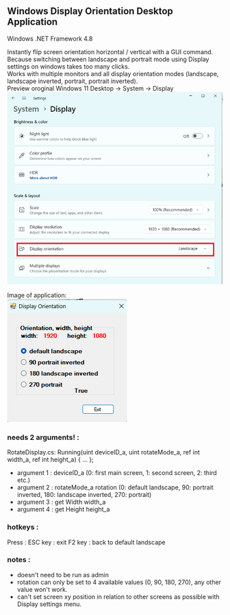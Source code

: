 ## Windows Display Orientation Desktop Application

Windows .NET Framework 4.8

Instantly flip screen orientation horizontal / vertical with a  GUI command. <br>
Because switching between landscape and portrait mode using Display settings on windows takes too many clicks.<br>
Works with multiple monitors and all display orientation modes (landscape, landscape inverted, portrait, portrait inverted).<br>
Preview oroginal Windows 11 Desktop -> System -> Display<br>
![preview1](displayorintationWin11.png)<br>

Image of application:<br>
![preview2](displayorintationMain.png)<br>

### needs 2 arguments! :

RotateDisplay.cs:
Running(uint deviceID_a, uint rotateMode_a, ref int width_a, ref int height_a) { ... };
- argument 1 : deviceID_a (0: first main screen, 1: second screen, 2: third etc.)
- argument 2 : rotateMode_a rotation (0: default landscape, 90: portrait inverted, 180: landscape inverted, 270: portrait) 
- argument 3 : get Width width_a
- argument 4 : get Height height_a

### hotkeys :

Press :
ESC key : exit
F2 key : back to default landscape

### notes :

- doesn't need to be run as admin
- rotation can only be set to 4 available values (0, 90, 180, 270), any other value won't work. 
- can't set screen xy position in relation to other screens as possible with Display settings menu. 
